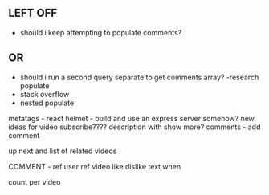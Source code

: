 
## LEFT OFF
- should i keep attempting to populate comments?
## OR 
- should i run a second query separate to get comments array?
-research populate
- stack overflow
- nested populate

metatags - react helmet - build and use an express server somehow?
new ideas for video
subscribe????
description with show more?
comments - add comment 

up next and list of related videos

COMMENT - 
ref user
ref video
like
dislike
text
when

count per video

